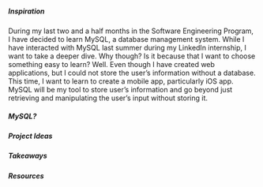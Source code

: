 ##### Inspiration
During my last two and a half months in the Software Engineering Program, I have decided to learn MySQL, a database management system. While I have interacted with MySQL last summer during my LinkedIn internship, I want to take a deeper dive. Why though? Is it because that I want to choose something easy to learn? Well. Even though I have created web applications, but I could not store the user’s information without a database. This time, I want to learn to create a mobile app, particularly iOS app. MySQL will be my tool to store user’s information and go beyond just retrieving and manipulating the user’s input without storing it.

##### MySQL?

##### Project Ideas

##### Takeaways

##### Resources
